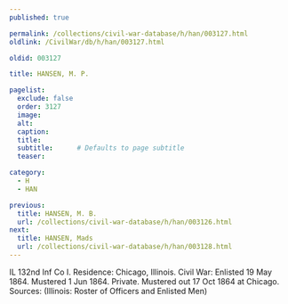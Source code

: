 ```yaml
---
published: true

permalink: /collections/civil-war-database/h/han/003127.html
oldlink: /CivilWar/db/h/han/003127.html

oldid: 003127

title: HANSEN, M. P.

pagelist:
  exclude: false
  order: 3127
  image: 
  alt:
  caption:
  title:
  subtitle:      # Defaults to page subtitle
  teaser:

category: 
  - H 
  - HAN

previous:
  title: HANSEN, M. B.
  url: /collections/civil-war-database/h/han/003126.html  
next:
  title: HANSEN, Mads
  url: /collections/civil-war-database/h/han/003128.html   
---
```

IL 132nd Inf Co I. Residence: Chicago, Illinois. Civil War: Enlisted 19 May 1864. Mustered 1 Jun 1864. Private. Mustered out 17 Oct 1864 at Chicago. Sources: (Illinois: Roster of Officers and Enlisted Men)